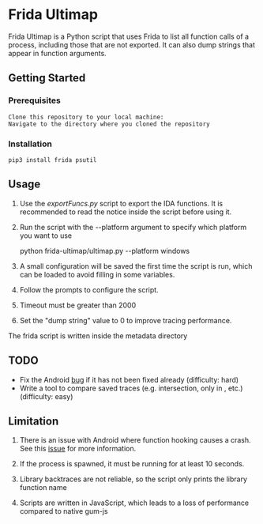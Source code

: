 # Frida Ultimap

Frida Ultimap is a Python script that uses Frida to list all function calls of a process, including those that are not exported. It can also dump strings that appear in function arguments.
## Getting Started
### Prerequisites

    Clone this repository to your local machine:
    Navigate to the directory where you cloned the repository

### Installation

    pip3 install frida psutil


## Usage

1. Use the *exportFuncs.py* script to export the IDA functions. It is recommended to read the notice inside the script before using it.

2. Run the script with the --platform argument to specify which platform you want to use

    python frida-ultimap/ultimap.py --platform windows

3. A small configuration will be saved the first time the script is run, which can be loaded to avoid filling in some variables.

4. Follow the prompts to configure the script. 

5. Timeout must be greater than 2000

6. Set the "dump string" value to 0 to improve tracing performance.

The frida script is written inside the metadata directory
    



## TODO

- Fix the Android [bug](https://github.com/frida/frida/issues/2376) if it has not been fixed already (difficulty: hard)
- Write a tool to compare saved traces (e.g. intersection, only in <trace>, etc.) (difficulty: easy)



## Limitation

1. There is an issue with Android where function hooking causes a crash. See this [issue](https://github.com/frida/frida/issues/2376) for more information.

2. If the process is spawned, it must be running for at least 10 seconds.

3. Library backtraces are not reliable, so the script only prints the library function name

4. Scripts are written in JavaScript, which leads to a loss of performance compared to native gum-js

